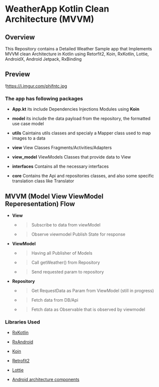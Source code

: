 # WeatherApp Kotlin Clean Architecture (MVVM)

## Overview
This Repository contains a Detailed Weather Sample app that Implements MVVM clean Architecture in Kotlin using
Retorfit2, Koin, RxKotlin, Lottie, AndroidX, Android Jetpack, RxBinding 

## Preview
!https://i.imgur.com/phifntc.jpg

### The app has following packages
 
 - **App.kt** its include Dependencies Injections Modules using **Koin**
 
 - **model** its include the data payload from the repository, the formatted use case model
   
 - **utils** Caintains utils classes and specialy a Mapper class used to map images to a data
 
 - **view** View Classes Fragments/Activities/Adapters 
 
 - **view_model** ViewModels Classes that provide data to View 
 
 - **interfaces** Contains all the necessary interfaces
 
 - **core** Contains the Api and repositories classes, and also some specific translation class like Translator
 
 
 
## MVVM (Model View ViewModel Reperesentation) Flow

- **View** 
  - >Subscribe to data from viewModel
  
  - >Observe viewmodel Publish State for response  


- **ViewModel**  
  - >Having all Publisher of Models
  
  - >Call getWeather() from Repository
  
  - >Send requested param to repository

- **Repository** 
  - > Get RequestData as Param from ViewModel (still in progress)
  
  - > Fetch data from DB/Api 
  
  - > Fetch data as Observable that is observed by viewmodel
            
  
### Libraries Used   

- [RxKotlin](https://github.com/ReactiveX/RxKotlin)
- [RxAndroid](https://github.com/ReactiveX/RxAndroid)
- [Koin](https://github.com/InsertKoinIO/koin)

- [Retrofit2](https://github.com/square/retrofit)
- [Lottie](https://github.com/airbnb/lottie-android)
- [Android architecture components](https://developer.android.com/topic/libraries/architecture/index.html)



